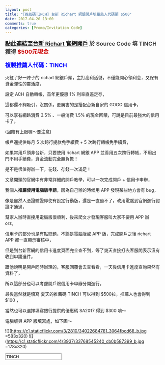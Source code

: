 ```yaml
---
layout: post
title: "[推薦碼TINCH] 台新 Richart 網銀開戶填推薦人代碼領 $500"
date: 2017-04-20 13:00
comments: true
categories: [Promo/Invitation Code]
---
```



<strong><font size="4px"> [點此連結至台新 Richart 官網開戶](https://richart.tw/TSDIB_RichartWeb/static/event/school/guide/pc.html)
<font color="#444444"> 於 Source Code 填 TINCH 獲得 </font><font color="#CC0000">$500元現金</font>

<p onclick="copyPromoCode()"><font color="blue">複製推薦人代碼：TINCH</font></p>
</font></strong>

火紅了好一陣子的 richart 網銀戶頭，主打高利活儲，不僅能開心領利息，又保有資金彈性的靈活度，

設定 ACH 自動轉帳，首年更優惠 1% 利率直逼定存，

這都還不夠吸引，沒關係，更厲害的是搭配台新自家的 GOGO 信用卡，

可以享有網路消費 3.5% 、一般消費 1.5% 的現金回饋，可說是目前最強大的信用卡了。

(回饋有上限喔～要注意)

帳戶還提供每月 5 次跨行提款免手續費 + 5 次跨行轉帳免手續費，

如果常用戶頭非台新，只要使用 richart 網銀 APP 並善用五次跨行轉帳，不用出門不用手續費，資金流動完全無負擔！

是不是很值得辦一下，花錢、存錢一次滿足！

文章開頭的官網中有非常詳細的開戶教學，可以一次完成開戶 + 信用卡申辦，

我個人**推薦使用電腦版申請**，因為自己辦的時候用 APP 發現某些地方會有 bug，

像是自然人憑證驗證即使有設定行動版，還是一直過不了，改用電腦到官網進行認證才通過，

幫家人辦時直接用電腦版很順利，後來爬文才發現客服叫大家不要用 APP 辦 orz，

信用卡的部分也是有點問題，不論是電腦版或 APP 版，完成開戶之後 richart APP 都一直顯示審核中，

但是到台新官網的信用卡進度頁面完全查不到，等了幾天直接打去客服問表示沒有收到申請進件，

跟他說明是開戶同時辦理的，客服回覆會去查看看，一天後信用卡進度查詢果然有資料了，

所以這部分也可以考慮開戶跟信用卡申辦分開進行。

<p onclick="copyPromoCode()"> 最後當然就是填寫  夏天的推薦碼 TINCH 可以得到 $500拉，推薦人也會得到 $100 ，</p>

當然也可以選擇填寫銀行提供的優惠碼 SA2017 得到 $300 唷～

電腦版與 APP 版填寫處，如下圖～

![](https://c1.staticflickr.com/3/2810/34022684781_3064fbcd68_b.jpg =583x320) ![](https://c1.staticflickr.com/4/3937/33768545240_cb0b587399_b.jpg =178x320)

<input type="text" id="promoCode" onclick="copyPromoCode()" value="TINCH">

<script language="javascript">
	function copyPromoCode(){
	    var obj = document.getElementById("promoCode");
 		obj.select();
		document.execCommand("Copy");
		alert("已複製序號"+obj.value);
	}
</script>
